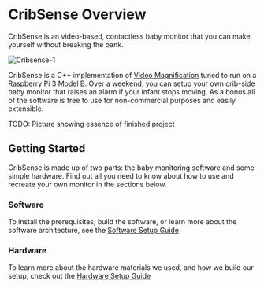 # CribSense Overview

CribSense is an video-based, contactless baby monitor that you can make yourself without breaking the bank.

![Cribsense-1](img/chassis-1.jpg)

CribSense is a C++ implementation of [Video Magnification](http://people.csail.mit.edu/mrub/vidmag/) tuned to run on a Raspberry Pi 3 Model B. Over a weekend, you can setup your own crib-side baby monitor that raises an alarm if your infant stops moving. As a bonus all of the software is free to use for non-commercial purposes and easily extensible.

TODO: Picture showing essence of finished project

## Getting Started
CribSense is made up of two parts: the baby monitoring software and some simple hardware. Find out all you need to know about how to use and recreate your own monitor in the sections below.

### Software

To install the prerequisites, build the software, or learn more about the software architecture, see the [Software Setup Guide](setup/sw-setup.md)

### Hardware

To learn more about the hardware materials we used, and how we build our setup, check out the [Hardware Setup Guide](setup/hw-setup.md)
